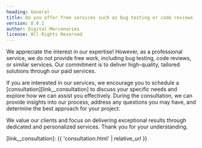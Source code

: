 ```yaml
---
heading: General
title: Do you offer free services such as bug testing or code reviews
version: 0.0.1
author: Digital-Mercenaries
license: All Rights Reserved
---
```



We appreciate the interest in our expertise!  However, as a professional
service, we do not provide free work, including bug testing, code reviews, or
similar services.  Our commitment is to deliver high-quality, tailored
solutions through our paid services.

If you are interested in our services, we encourage you to schedule a
[consultation][link__consultation] to discuss your specific needs and explore
how we can assist you effectively.  During the consultation, we can provide
insights into our process, address any questions you may have, and determine
the best approach for your project.

We value our clients and focus on delivering exceptional results through
dedicated and personalized services.  Thank you for your understanding.



[link__consultation]: {{ 'consultation.html' | relative_url }}

